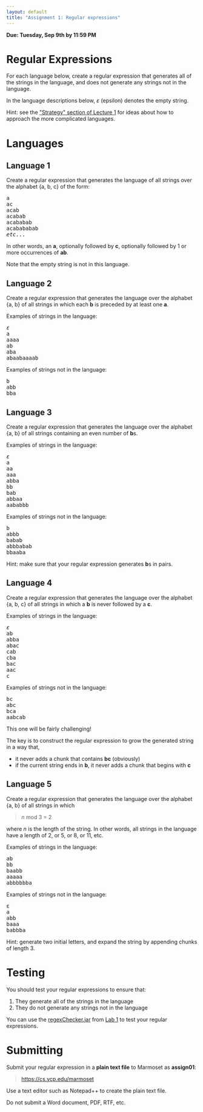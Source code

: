 ```yaml
---
layout: default
title: "Assignment 1: Regular expressions"
---
```


**Due: Tuesday, Sep 9th by 11:59 PM**

# Regular Expressions

For each language below, create a regular expression that generates all of the strings in the language, and does not generate any strings not in the language.

In the language descriptions below, *ε* (epsilon) denotes the empty string.

Hint: see the ["Strategy" section of Lecture 1](../lectures/lecture01.html#strategy) for ideas about how to approach the more complicated languages.

# Languages

Language 1
----------

Create a regular expression that generates the language of all strings over the alphabet {a, b, c} of the form:

<pre>
a
ac
acab
acabab
acababab
acabababab
<i>etc...</i>
</pre>

In other words, an **a**, optionally followed by **c**, optionally followed by 1 or more occurrences of **ab**.

Note that the empty string is not in this language.

Language 2
----------

Create a regular expression that generates the language over the alphabet {a, b} of all strings in which each **b** is preceded by at least one **a**.

Examples of strings in the language:

<pre>
<i>ε</i>
a
aaaa
ab
aba
abaabaaaab
</pre>

Examples of strings not in the language:

<pre>
b
abb
bba
</pre>

Language 3
----------

Create a regular expression that generates the language over the alphabet {a, b} of all strings containing an even number of **b**s.

Examples of strings in the language:

<pre>
<i>ε</i>
a
aa
aaa
abba
bb
bab
abbaa
aababbb
</pre>

Examples of strings not in the language:

<pre>
b
abbb
babab
abbbabab
bbaaba
</pre>

Hint: make sure that your regular expression generates **b**s in pairs.

Language 4
----------

Create a regular expression that generates the language over the alphabet {a, b, c} of all strings in which a **b** is never followed by a **c**.

Examples of strings in the language:

<pre>
<i>ε</i>
ab
abba
abac
cab
cba
bac
aac
c
</pre>

Examples of strings not in the language:

<pre>
bc
abc
bca
aabcab
</pre>

This one will be fairly challenging!

The key is to construct the regular expression to grow the generated string in a way that,

-   it never adds a chunk that contains **bc** (obviously)
-   if the current string ends in **b**, it never adds a chunk that begins with **c**

Language 5
----------

Create a regular expression that generates the language over the alphabet {a, b} of all strings in which

> *n* mod 3 = 2

where *n* is the length of the string. In other words, all strings in the language have a length of 2, or 5, or 8, or 11, etc.

Examples of strings in the language:

<pre>
ab
bb
baabb
aaaaa
abbbbbba
</pre>

Examples of strings not in the language:

<pre>
ε
a
abb
baaa
babbba
</pre>

Hint: generate two initial letters, and expand the string by appending chunks of length 3.

Testing
=======

You should test your regular expressions to ensure that:

1.  They generate all of the strings in the language
2.  They do not generate any strings not in the language

You can use the [regexChecker.jar](../resources/regexChecker.jar) from [Lab 1](../labs/lab01.html) to test your regular expressions.

Submitting
==========

Submit your regular expression in a **plain text file** to Marmoset as **assign01**:

> <https://cs.ycp.edu/marmoset>

Use a text editor such as Notepad++ to create the plain text file.

Do not submit a Word document, PDF, RTF, etc.
